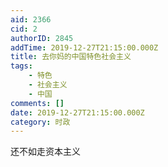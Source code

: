 ```yaml
---
aid: 2366
cid: 2
authorID: 2845
addTime: 2019-12-27T21:15:00.000Z
title: 去你妈的中国特色社会主义
tags:
    - 特色
    - 社会主义
    - 中国
comments: []
date: 2019-12-27T21:15:00.000Z
category: 时政
---
```


还不如走资本主义
